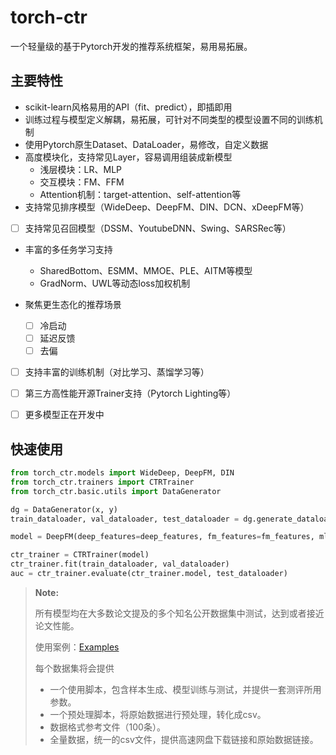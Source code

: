 # torch-ctr

一个轻量级的基于Pytorch开发的推荐系统框架，易用易拓展。

## 主要特性

- scikit-learn风格易用的API（fit、predict），即插即用
- 训练过程与模型定义解耦，易拓展，可针对不同类型的模型设置不同的训练机制
- 使用Pytorch原生Dataset、DataLoader，易修改，自定义数据
- 高度模块化，支持常见Layer，容易调用组装成新模型
  - 浅层模块：LR、MLP
  - 交互模块：FM、FFM
  - Attention机制：target-attention、self-attention等
- 支持常见排序模型（WideDeep、DeepFM、DIN、DCN、xDeepFM等）

- [ ] 支持常见召回模型（DSSM、YoutubeDNN、Swing、SARSRec等）
- 丰富的多任务学习支持
  - SharedBottom、ESMM、MMOE、PLE、AITM等模型
  - GradNorm、UWL等动态loss加权机制

- 聚焦更生态化的推荐场景
  - [ ] 冷启动
  - [ ] 延迟反馈
  - [ ] 去偏
- [ ] 支持丰富的训练机制（对比学习、蒸馏学习等）

- [ ] 第三方高性能开源Trainer支持（Pytorch Lighting等）
- [ ] 更多模型正在开发中

## 快速使用

```python
from torch_ctr.models import WideDeep, DeepFM, DIN
from torch_ctr.trainers import CTRTrainer
from torch_ctr.basic.utils import DataGenerator

dg = DataGenerator(x, y)
train_dataloader, val_dataloader, test_dataloader = dg.generate_dataloader()

model = DeepFM(deep_features=deep_features, fm_features=fm_features, mlp_params={"dims": [256, 128], "dropout": 0.2, "activation": "relu"})

ctr_trainer = CTRTrainer(model)
ctr_trainer.fit(train_dataloader, val_dataloader)
auc = ctr_trainer.evaluate(ctr_trainer.model, test_dataloader)


```





> **Note:** 
>
> 所有模型均在大多数论文提及的多个知名公开数据集中测试，达到或者接近论文性能。
>
> 使用案例：[Examples](./examples)
>
> 每个数据集将会提供
>
> - 一个使用脚本，包含样本生成、模型训练与测试，并提供一套测评所用参数。
> - 一个预处理脚本，将原始数据进行预处理，转化成csv。
> - 数据格式参考文件（100条）。
> - 全量数据，统一的csv文件，提供高速网盘下载链接和原始数据链接。

